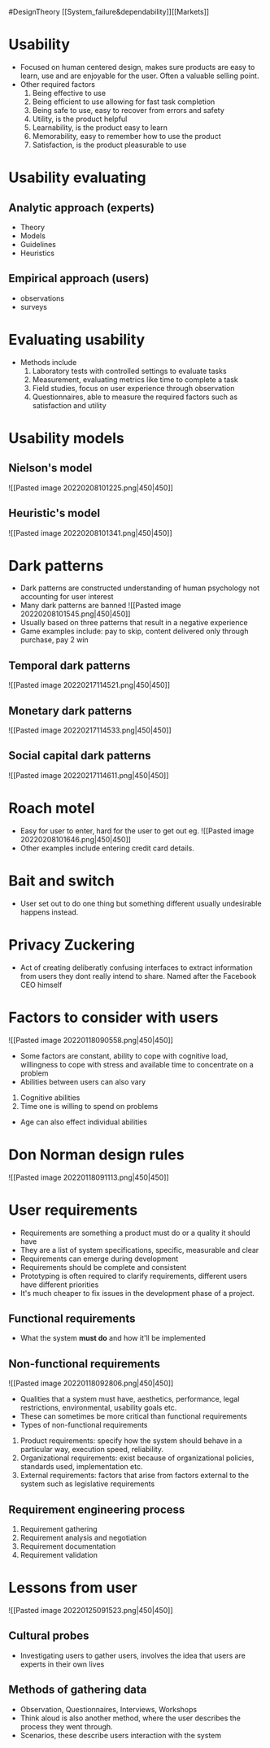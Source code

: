 #DesignTheory [[System_failure&dependability]][[Markets]]
# Usability
- Focused on human centered design, makes sure products are easy to learn, use and are enjoyable for the user. Often a valuable selling point.
- Other required factors
	1. Being effective to use
	2. Being efficient to use allowing for fast task completion
	3. Being safe to use, easy to recover from errors and safety
	4. Utility, is the product helpful
	5. Learnability, is the product easy to learn
	6. Memorability, easy to remember how to use the product
	7. Satisfaction, is the product pleasurable to use

# Usability evaluating
## Analytic approach (experts)
- Theory
- Models
- Guidelines
- Heuristics 
## Empirical approach (users)
- observations
- surveys
# Evaluating usability
- Methods include
	1. Laboratory tests with controlled settings to evaluate tasks
	2. Measurement, evaluating metrics like time to complete a task
	3. Field studies, focus on user experience through observation
	4. Questionnaires, able to measure the required factors such as satisfaction and utility

# Usability models
## Nielson's model
![[Pasted image 20220208101225.png|450|450]]

## Heuristic's model
![[Pasted image 20220208101341.png|450|450]]

# Dark patterns
- Dark patterns are constructed understanding of human psychology not accounting for user interest
- Many dark patterns are banned
![[Pasted image 20220208101545.png|450|450]]
- Usually based on three patterns that result in a negative experience
- Game examples include: pay to skip, content delivered only through purchase, pay 2 win 

## Temporal dark patterns
![[Pasted image 20220217114521.png|450|450]]
## Monetary dark patterns
![[Pasted image 20220217114533.png|450|450]]

## Social capital dark patterns
![[Pasted image 20220217114611.png|450|450]]

# Roach motel
- Easy for user to enter, hard for the user to get out eg.
![[Pasted image 20220208101646.png|450|450]]
- Other examples include entering credit card details.

# Bait and switch
- User set out to do one thing but something different usually undesirable happens instead.

# Privacy Zuckering
- Act of creating deliberatly confusing interfaces to extract information from users they dont really intend to share. Named after the Facebook CEO himself

# Factors to consider with users
![[Pasted image 20220118090558.png|450|450]]
- Some factors are constant, ability to cope with cognitive load, willingness to cope with stress and available time to concentrate on a problem
- Abilities between users can also vary
1. Cognitive abilities
2. Time one is willing to spend on problems
- Age can also effect individual abilities
# Don Norman design rules
![[Pasted image 20220118091113.png|450|450]]

# User requirements
- Requirements are something a product must do or a quality it should have
- They are a list of system specifications, specific, measurable and clear
- Requirements can emerge during development
- Requirements should be complete and consistent
- Prototyping is often required to clarify requirements, different users have different priorities 
- It's much cheaper to fix issues in the development phase of a project.
## Functional requirements
- What the system **must do** and how it'll be implemented
## Non-functional requirements
![[Pasted image 20220118092806.png|450|450]]
- Qualities that a system must have, aesthetics, performance, legal restrictions, environmental, usability goals etc.
- These can sometimes be more critical than functional requirements
- Types of non-functional requirements
1. Product requirements: specify how the system should behave in a particular way, execution speed, reliability.
2. Organizational requirements: exist because of organizational policies,  standards used, implementation etc.
3. External requirements: factors that arise from factors external to the system such as legislative requirements
## Requirement engineering process
1. Requirement gathering
2. Requirement analysis and negotiation
3. Requirement documentation
4. Requirement validation

# Lessons from user
![[Pasted image 20220125091523.png|450|450]]

## Cultural probes
- Investigating users to gather users, involves the idea that users are experts in their own lives

## Methods of gathering data
- Observation, Questionnaires, Interviews, Workshops
- Think aloud is also another method, where the user describes the process they went through.
- Scenarios, these describe users interaction with the system